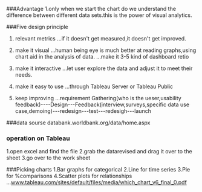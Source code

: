 ###Advantage
1.only when we start the chart do we understand the difference between different data sets.this is the power of visual analytics.

###Five design principle
1. relevant metrics
...if it doesn't get measured,it doesn't get improved.

2. make it visual
...human being eye is much better at reading graphs,using chart aid in the analysis of data. 
...make it 3-5 kind of dashboard retio

3. make it interactive
...let user explore the data and adjust it to meet their needs.

4. make it easy to use
...through Tableau Server or Tableau Public

5. keep improving
...requirement Gathering(who is the ueser,usability feedback)----Design---Feedback(interview,surveys,specific data use case,demoing)---redesign---test---redesigh---launch

###data sourse
databank.worldbank.org/data/home.aspx

### operation on Tableau
1.open excel and find the file
2.grab the datarevised and drag it over to the sheet
3.go over to the work sheet 


###Picking charts
1.Bar graphs for categorical
2.Line for time series
3.Pie for %comparisons
4.Scatter plots for relationships
...www.tableau.com/sites/default/files/media/which_chart_v6_final_0.pdf
